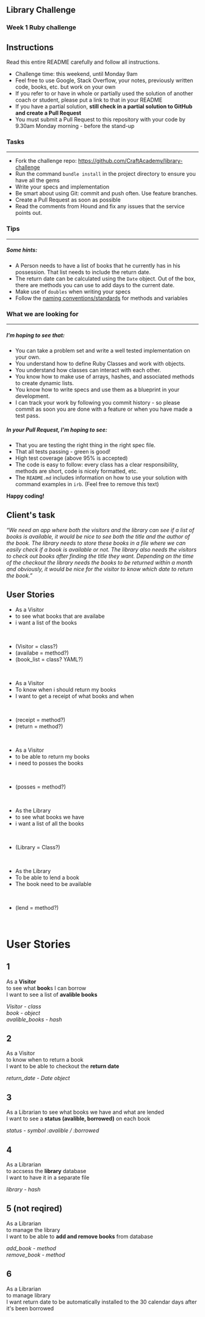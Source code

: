 ## Library Challenge
### Week 1 Ruby challenge

Instructions
-------
Read this entire README carefully and follow all instructions.

* Challenge time: this weekend, until Monday 9am
* Feel free to use Google, Stack Overflow, your notes, previously written code, books, etc. but work on your own
* If you refer to or have in whole or partially used the solution of another coach or student, please put a link to that in your README
* If you have a partial solution, **still check in a partial solution to GitHub and create a Pull Request**
* You must submit a Pull Request to this repository with your code by 9.30am Monday morning - before the stand-up


### Tasks
----

* Fork the challenge repo: https://github.com/CraftAcademy/library-challenge
* Run the command `bundle install` in the project directory to ensure you have all the gems
* Write your specs and implementation
* Be smart about using Git: commit and push often. Use feature branches.
* Create a Pull Request as soon as possible
* Read the comments from Hound and fix any issues that the service points out.

### Tips
----

##### Some hints:
  * A Person needs to have a list of books that he currently has in his possession. That list needs to include the return date.
  * The return date can be calculated using the `Date` object. Out of the box, there are methods you can use to add days to the current date.
  * Make use of `doubles` when writing your specs
  * Follow the [naming conventions/standards](https://craftacademy.gitbooks.io/coding-as-a-craft/content/extras/naming_standards.html) for methods and variables

### What we are looking for
----
##### I'm hoping to see that:
* You can take a problem set and write a well tested implementation on your own.
* You understand how to define Ruby Classes and work with objects.
* You understand how classes can interact with each other.
* You know how to make use of arrays, hashes, and associated methods to create dynamic lists.
* You know how to write specs and use them as a blueprint in your development.
* I can track your work by following you commit history - so please commit as soon you are done with a feature or when you have made a test pass.

##### In your Pull Request, I'm hoping to see:
* That you are testing the right thing in the right spec file.
* That all tests passing - green is good!
* High test coverage (above 95% is accepted)
* The code is easy to follow: every class has a clear responsibility, methods are short, code is nicely formatted, etc.
* The `README.md` includes information on how to use your solution with command examples in `irb`. (Feel free to remove this text)


**Happy coding!**

## Client's task
*“We need an app where both the visitors and the library can see if a list of books is available, it would be nice to see both the title and the author of the book. The library needs to store these books in a file where we can easily check if a book is available or not. The library also needs the visitors to check out books after finding the title they want. Depending on the time of the checkout the library needs the books to be returned within a month and obviously, it would be nice for the visitor to know which date to return the book.”*

## User Stories
<ul>
  <li>As a Visitor</li>
  <li>to see what books that are availabe</li>
  <li>i want a list of the books</li>
</ul>
<br>
<ul>
<li>(Visitor = class?)</li>
<li>(availabe = method?)</li>
<li>(book_list = class? YAML?)</li>
</ul>
<br>
<ul>
<li>As a Visitor</li>
<li>To know when i should return my books</li>
<li>I want to get a receipt of what books and when</li>
</ul>
<br>
<ul>
<li>(receipt = method?)</li>
<li>(return = method?)</li>
</ul>
<br>
<ul>
<li>As a Visitor</li>
<li>to be able to return my books</li>
<li>i need to posses the books</li>
</ul>
<br>
<ul>
<li>(posses = method?)</li>
</ul>
<br>
<ul>
<li>As the Library</li>
<li>to see what books we have</li>
<li>i want a list of all the books</li>
</ul>
<br>
<ul>
<li>(Library = Class?)</li>
</ul>
<br>
<ul>
<li>As the Library</li>
<li>To be able to lend a book</li>
<li>The book need to be available</li>
</ul>
<br>
<ul>
<li>(lend = method?)</li>
</ul>
<br>


# User Stories
## 1
As a **Visitor**  
to see what **book**s I can borrow  
I want to see a list of **avalible books**

*Visitor - class  
book - object  
avalible_books - hash*  

## 2
As a Visitor  
to know when to return a book  
I want to be able to checkout the **return date**

*return_date - Date object*  

## 3
As a Librarian 
to see what books we have and what are lended  
I want to see a **status (avalible, borrowed)** on each book  

*status - symbol :avalible / :borrowed*  

## 4
As a Librarian  
to accsess the **library** database  
I want to have it in a separate file  

*library - hash*  

## 5 (not reqired)
As a Librarian  
to manage the library  
I want to be able to **add and remove books** from database  

*add_book - method  
remove_book - method*  

## 6
As a Librarian  
to manage library  
I want return date to be automatically installed to the 30 calendar days after it's been borrowed 